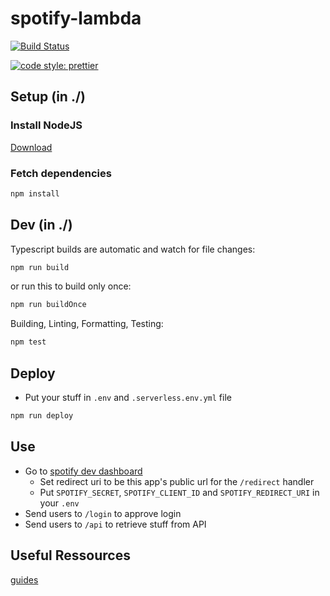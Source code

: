 # spotify-lambda

[![Build Status](https://travis-ci.com/ai-hackathon-affective-computing/spotify-lambda.svg?branch=master)](https://travis-ci.com/ai-hackathon-affective-computing/spotify-lambda)

[![code style: prettier](https://img.shields.io/badge/code_style-prettier-ff69b4.svg?style=flat-square)](https://github.com/prettier/prettier)

## Setup (in ./)

### Install NodeJS

[Download](https://nodejs.org/en/download/current/)

### Fetch dependencies

```bash
npm install
```

## Dev (in ./)

Typescript builds are automatic and watch for file changes:
```bash
npm run build
```

or run this to build only once:
```bash
npm run buildOnce
```

Building, Linting, Formatting, Testing:
```bash
npm test
```

## Deploy

- Put your stuff in `.env` and `.serverless.env.yml` file

```bash
npm run deploy
```

## Use

- Go to [spotify dev dashboard](https://developer.spotify.com/dashboard/applications)
  - Set redirect uri to be this app's public url for the `/redirect` handler
  - Put `SPOTIFY_SECRET`, `SPOTIFY_CLIENT_ID` and `SPOTIFY_REDIRECT_URI` in your `.env`
- Send users to `/login` to approve login
- Send users to `/api` to retrieve stuff from API

## Useful Ressources

[guides](https://developer.spotify.com/documentation/general/guides/scopes/)
